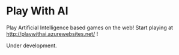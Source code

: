 # Play With AI

Play Artificial Intelligence based games on the web! Start playing at http://playwithai.azurewebsites.net/ !

Under development.